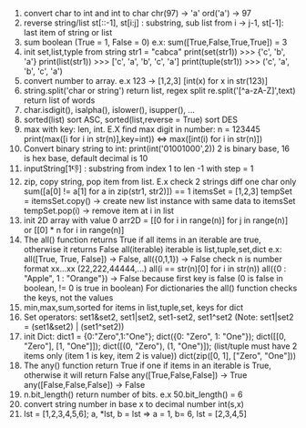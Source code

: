 1. convert char to int and int to char
    chr(97) -> 'a'
    ord('a') -> 97
2. reverse string/list st[::-1], st[i:j] : substring, sub list from i -> j-1, st[-1]: last item of string or list
3. sum boolean (True = 1, False = 0) e.x: sum([True,False,True,True])  = 3
4. init set,list,typle from string
    str1 = "cabca"
    print(set(str1))  >>> {'c', 'b', 'a'}
    print(list(str1))  >>> ['c', 'a', 'b', 'c', 'a']
    print(tuple(str1))  >>> ('c', 'a', 'b', 'c', 'a')
5. convert number to array. e.x 123 -> [1,2,3]
    [int(x) for x in str(123)]
6. string.split('char or string') return list, regex split re.split('[^a-zA-Z]',text) return list of words
7. char.isdigit(), isalpha(), islower(), isupper(), ...
8. sorted(list) sort ASC, sorted(list,reverse = True) sort DES
9. max with key: len, int. E.X find max digit in number:
    n = 123445
    print(max([i for i in str(n)],key=int)) <=> max([int(i) for i in str(n)])
10. Convert binary string to int: print(int('01001000',2)) 2 is binary base, 16 is hex base, default decimal is 10
11. inputString[1:-1:] : substring from index 1 to len -1 with step = 1
12. zip, copy string, pop item from list. E.x check 2 strings diff one char only
    sum([a[0] != a[1] for a in zip(str1, str2)]) == 1
    itemsSet = [1,2,3]
    tempSet = itemsSet.copy() -> create new list instance with same data to itemsSet
    tempSet.pop(i) -> remove item at i in list
13. init 2D array  with value 0
    arr2D = [[0 for i in range(n)] for j in range(n)] or [[0] * n for i in range(n)]
14. The all() function returns True if all items in an iterable are true, otherwise it returns False
    all(iterable) iterable is list,tuple,set,dict e.x: all([True, True, False]) -> False, all({0,1,1}) -> False
    check n is number format xx...xx (22,222,44444,...) all(i == str(n)[0] for i in str(n))
    all({0 : "Apple", 1 : "Orange"}) -> False because first key is false (0 is false in boolean, != 0 is true in boolean)
    For dictionaries the all() function checks the keys, not the values
15. min,max,sum,sorted for items in list,tuple,set, keys for dict
16. Set operators: set1&set2, set1|set2, set1-set2, set1^set2 (Note: set1|set2 = (set1&set2) | (set1^set2))
17. init Dict: dict1 = {0:"Zero",1:"One"}; dict({0: "Zero", 1: "One"}); dict([[0, "Zero"], [1, "One"]]); dict([(0, "Zero"), (1, "One")]); (list/tuple must have 2 items only (item 1 is key, item 2 is value))
    dict(zip([0, 1], ["Zero", "One"]))
18. The any() function return True if one if items in an iterable is True, otherwise it will return False
    any([True,False,False]) -> True
    any([False,False,False]) -> False
19. n.bit_length() return number of bits. e.x 50.bit_length() = 6
20. convert string number in base x to decimal number int(s,x)
21. lst = [1,2,3,4,5,6]; a, *lst, b = lst => a = 1, b= 6, lst = [2,3,4,5]